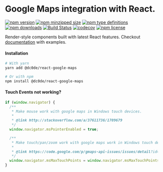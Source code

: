 # Google Maps integration with React.

[![npm version](https://img.shields.io/npm/v/@dc0de/react-google-maps.svg)](https://npmjs.com/@dc0de/react-google-maps)
[![npm minzipped size](https://img.shields.io/bundlephobia/minzip/@dc0de/react-google-maps.svg)](https://bundlephobia.com/result?p=@dc0de/react-google-maps)
[![npm type definitions](https://img.shields.io/npm/types/@dc0de/react-google-maps.svg)](https://npmjs.com/@dc0de/react-google-maps)
[![npm downloads](https://img.shields.io/npm/dm/@dc0de/react-google-maps.svg)](https://npmjs.com/@dc0de/react-google-maps)
[![Build Status](https://travis-ci.com/dcodeteam/react-google-maps.svg?branch=master)](https://travis-ci.com/dcodeteam/react-google-maps)
[![codecov](https://codecov.io/gh/dcodeteam/react-google-maps/branch/master/graph/badge.svg)](https://codecov.io/gh/dcodeteam/react-google-maps)
[![npm license](https://img.shields.io/npm/l/@dc0de/react-google-maps.svg)](https://npmjs.com/@dc0de/react-google-maps)

Render-style components built with latest React features. Checkout [documentation](https://dcodeteam.github.io/react-google-maps/) with examples.

#### Installation

```bash
# With yarn
yarn add @dc0de/react-google-maps

# Or with npm
npm install @dc0de/react-google-maps
```

#### Touch Events not working?

```javascript
if (window.navigator) {
  /**
   * Make mouse work with google maps in Windows touch devices.
   *
   * @link http://stackoverflow.com/a/37611736/1709679
   */
  window.navigator.msPointerEnabled = true;

  /**
   * Make touch/pan/zoom work with google maps work in Windows touch devices.
   *
   * @link https://code.google.com/p/gmaps-api-issues/issues/detail?id=6425
   */
  window.navigator.msMaxTouchPoints = window.navigator.msMaxTouchPoints || 2;
}
```
